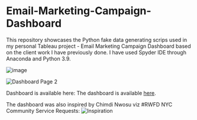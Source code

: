 # Email-Marketing-Campaign-Dashboard
This repository showcases the Python fake data generating scrips used in my personal Tableau project - Email Marketing Campaign Dashboard based on the client work I have previously done. I have used Spyder IDE through Anaconda and Python 3.9.

![image](https://github.com/Marius321/Email-Marketing-Campaign-Dashboard/assets/117634180/aff9e96d-0ce1-4c0e-b5bc-3c8ed79742cb)

![Dashboard Page 2](https://github.com/Marius321/Email-Marketing-Campaign-Dashboard/assets/117634180/9b9e5231-4ad2-4d5d-b853-f8c838bedc15)

Dashboard is available here: The dashboard is available [here]().


The dashboard was also inspired by Chimdi Nwosu viz #RWFD NYC Community Service Requests:
![Inspiration](https://github.com/Marius321/Email-Marketing-Campaign-Dashboard/assets/117634180/edbb6761-74d0-44d8-9222-6a330b5d3cd4)
